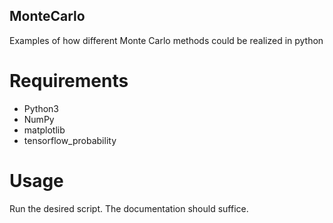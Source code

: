 ## MonteCarlo
Examples of how different Monte Carlo methods could be realized in python

# Requirements
- Python3 
- NumPy
- matplotlib
- tensorflow_probability

# Usage
Run the desired script. The documentation should suffice.
